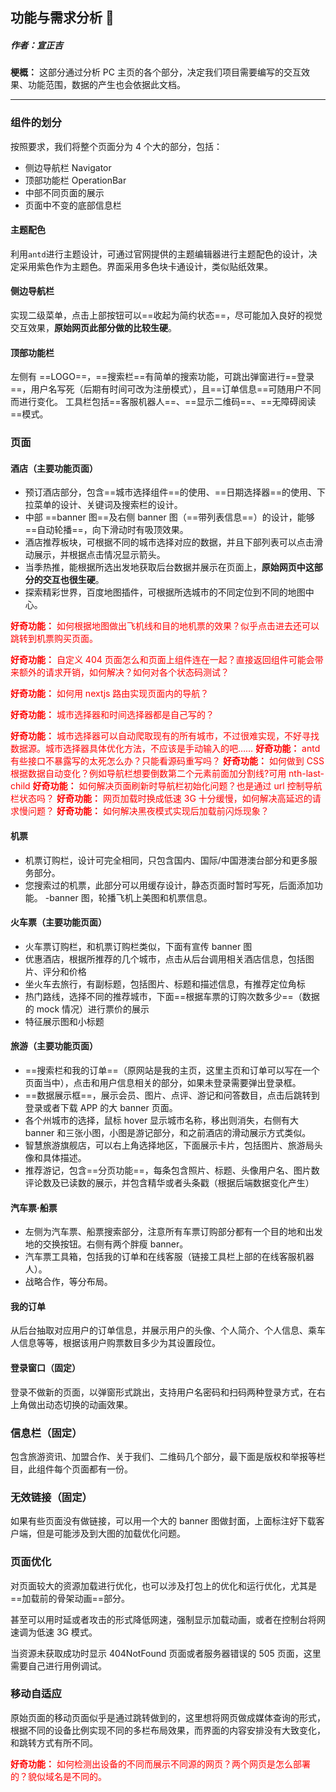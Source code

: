 ## 功能与需求分析 🌌

##### 作者：宣正吉

**梗概：** 这部分通过分析 PC 主页的各个部分，决定我们项目需要编写的交互效果、功能范围，数据的产生也会依据此文档。

---

### 组件的划分

按照要求，我们将整个页面分为 4 个大的部分，包括：

- 侧边导航栏 Navigator
- 顶部功能栏 OperationBar
- 中部不同页面的展示
- 页面中不变的底部信息栏

#### 主题配色

利用`antd`进行主题设计，可通过官网提供的主题编辑器进行主题配色的设计，决定采用紫色作为主题色。界面采用多色块卡通设计，类似贴纸效果。

#### 侧边导航栏

实现二级菜单，点击上部按钮可以==收起为简约状态==，尽可能加入良好的视觉交互效果，**原始网页此部分做的比较生硬**。

#### 顶部功能栏

左侧有 ==LOGO==，==搜索栏==有简单的搜索功能，可跳出弹窗进行==登录==，用户名写死（后期有时间可改为注册模式），且==订单信息==可随用户不同而进行变化。
工具栏包括==客服机器人==、==显示二维码==、==无障碍阅读==模式。

### 页面

#### 酒店（主要功能页面）

- 预订酒店部分，包含==城市选择组件==的使用、==日期选择器==的使用、下拉菜单的设计、关键词及搜索栏的设计。
- 中部 ==banner 图==及右侧 banner 图（==带列表信息==）的设计，能够==自动轮播==，向下滑动时有吸顶效果。
- 酒店推荐板块，可根据不同的城市选择对应的数据，并且下部列表可以点击滑动展示，并根据点击情况显示箭头。
- 当季热推，能根据所选出发地获取后台数据并展示在页面上，**原始网页中这部分的交互也很生硬**。
- 探索精彩世界，百度地图插件，可根据所选城市的不同定位到不同的地图中心。

<font color=red> **好奇功能：** 如何根据地图做出飞机线和目的地机票的效果？似乎点击进去还可以跳转到机票购买页面。</font>

<font color=red> **好奇功能：** 自定义 404 页面怎么和页面上组件连在一起？直接返回组件可能会带来额外的请求开销，如何解决？如何对各个状态码测试？</font>

<font color=red> **好奇功能：** 如何用 nextjs 路由实现页面内的导航？</font>

<font color=red> **好奇功能：** 城市选择器和时间选择器都是自己写的？</font>

<font color=red> **好奇功能：** 城市选择器可以自动爬取现有的所有城市，不过很难实现，不好寻找数据源。城市选择器具体优化方法，不应该是手动输入的吧……</font>
<font color=red> **好奇功能：** antd 有些接口不暴露写的太死怎么办？只能看源码重写吗？</font>
<font color=red> **好奇功能：** 如何做到 CSS 根据数据自动变化？例如导航栏想要倒数第二个元素前面加分割线?可用 nth-last-child</font>
<font color=red> **好奇功能：** 如何解决页面刷新时导航栏初始化问题？也是通过 url 控制导航栏状态吗？</font>
<font color=red> **好奇功能：** 网页加载时换成低速 3G 十分缓慢，如何解决高延迟的请求慢问题？</font>
<font color=red> **好奇功能：** 如何解决黑夜模式实现后加载前闪烁现象？</font>

#### 机票

- 机票订购栏，设计可完全相同，只包含国内、国际/中国港澳台部分和更多服务部分。
- 您搜索过的机票，此部分可以用缓存设计，静态页面时暂时写死，后面添加功能。
  -banner 图，轮播飞机上美图和机票信息。

#### 火车票（主要功能页面）

- 火车票订购栏，和机票订购栏类似，下面有宣传 banner 图
- 优惠酒店，根据所推荐的几个城市，点击从后台调用相关酒店信息，包括图片、评分和价格
- 坐火车去旅行，有副标题，包括图片、标题和描述信息，有推荐定位角标
- 热门路线，选择不同的推荐城市，下面==根据车票的订购次数多少==（数据的 mock 情况）进行票价的展示
- 特征展示图和小标题

#### 旅游（主要功能页面）

- ==搜索栏和我的订单==（原网站是我的主页，这里主页和订单可以写在一个页面当中），点击和用户信息相关的部分，如果未登录需要弹出登录框。
- ==数据展示框==，展示会员、图片、点评、游记和问答数目，点击后跳转到登录或者下载 APP 的大 banner 页面。
- 各个州城市的选择，鼠标 hover 显示城市名称，移出则消失，右侧有大 banner 和三张小图，小图是游记部分，和之前酒店的滑动展示方式类似。
- 智慧旅游旗舰店，可以右上角选择地区，下面展示卡片，包括图片、旅游局头像和具体描述。
- 推荐游记，包含==分页功能==，每条包含照片、标题、头像用户名、图片数评论数及已读数的展示，并包含精华或者头条戳（根据后端数据变化产生）

#### 汽车票·船票

- 左侧为汽车票、船票搜索部分，注意所有车票订购部分都有一个目的地和出发地的交换按钮。右侧有两个胖瘦 banner。
- 汽车票工具箱，包括我的订单和在线客服（链接工具栏上部的在线客服机器人）。
- 战略合作，等分布局。

#### 我的订单

从后台抽取对应用户的订单信息，并展示用户的头像、个人简介、个人信息、乘车人信息等等，根据该用户购票数目多少为其设置段位。

#### 登录窗口（固定）

登录不做新的页面，以弹窗形式跳出，支持用户名密码和扫码两种登录方式，在右上角做出动态切换的动画效果。

### 信息栏（固定）

包含旅游资讯、加盟合作、关于我们、二维码几个部分，最下面是版权和举报等栏目，此组件每个页面都有一份。

### 无效链接（固定）

如果有些页面没有做链接，可以用一个大的 banner 图做封面，上面标注好下载客户端，但是可能涉及到大图的加载优化问题。

### 页面优化

对页面较大的资源加载进行优化，也可以涉及打包上的优化和运行优化，尤其是==加载前的骨架动画==部分。

甚至可以用时延或者攻击的形式降低网速，强制显示加载动画，或者在控制台将网速调为低速 3G 模式。

当资源未获取成功时显示 404NotFound 页面或者服务器错误的 505 页面，这里需要自己进行用例调试。

### 移动自适应

原始页面的移动页面似乎是通过跳转做到的，这里想将网页做成媒体查询的形式，根据不同的设备比例实现不同的多栏布局效果，而界面的内容安排没有大致变化，和跳转方式有所不同。

<font color=red> **好奇功能：** 如何检测出设备的不同而展示不同源的网页？两个网页是怎么部署的？貌似域名是不同的。</font>
